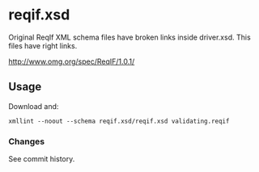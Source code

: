 # reqif.xsd

Original ReqIf XML schema files have broken links inside driver.xsd. This files have right links.

http://www.omg.org/spec/ReqIF/1.0.1/


## Usage

Download and:

```
xmllint --noout --schema reqif.xsd/reqif.xsd validating.reqif

```

### Changes

See commit history.
